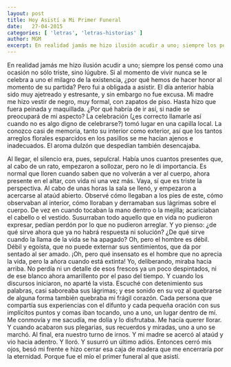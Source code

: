 ```yaml
---
layout: post
title: Hoy Asistí a Mi Primer Funeral
date:   27-04-2015
categories: [ 'letras', 'letras-historias' ]
author: MGM
excerpt: En realidad jamás me hizo ilusión acudir a uno; siempre los pensé como una ocasión no sólo triste, sino lúgubre.
---
```


En realidad jamás me hizo ilusión acudir a uno; siempre los pensé como una ocasión no sólo triste, sino lúgubre. Si al momento de vivir nunca se le celebra a uno el milagro de la existencia, ¿por qué hemos de hacer honor al momento de su partida? Pero fui a obligada a asistir. El día anterior había sido muy ajetreado y estresante, y sin embargo no fue excusa. Mi madre me hizo vestir de negro, muy formal, con zapatos de piso. Hasta hizo que fuera peinada y maquillada. ¿Por qué habría de ir así, si nadie se preocupará de mi aspecto? La celebración (¿es correcto llamarle así cuando no es algo digno de celebrarse?) tomó lugar en una capilla local. La conozco casi de memoria, tanto su interior como exterior, así que los tantos arreglos florales esparcidos en los pasillos se me hacían ajenos e inadecuados. El aroma dulzón que despedían también desencajaba. 

Al llegar, el silencio era, pues, sepulcral. Había unos cuantos presentes que, al cabo de un rato, empezaron a sollozar, pero no le di importancia. Es normal que lloren cuando saben que no volverán a ver al cuerpo, ahora presente en el altar, con vida ni una vez más. Vaya, sí que es triste la perspectiva. Al cabo de unas horas la sala se llenó, y empezaron a acercarse al ataúd abierto. Observé cómo llegaban a los pies de este, cómo observaban al interior, cómo lloraban y derramaban sus lágrimas sobre el cuerpo. De vez en cuando tocaban la mano dentro o la mejilla; acariciaban el cabello o el vestido. Susurraban todo aquello que en vida no pudieron expresar, pedían perdón por lo que no pudieron arreglar. Y yo pienso: ¿de qué sirve ahora que ya no habrá respuesta ni solución? ¿De qué sirve cuando la llama de la vida se ha apagado? Oh, pero el hombre es débil. Débil y egoísta, que no puede externar sus sentimientos, que da por sentado al ser amado. ¡Oh, pero qué insensato es el hombre que no aprecia la vida, pero la añora cuando está extinta! Yo, deliberando, miraba hacia arriba. No perdía ni un detalle de esos frescos ya un poco despintados, ni de ese blanco ahora amarillento por el paso del tiempo. Y cuando los discursos iniciaron, no aparté la vista. Escuché con detenimiento sus palabras, casi saboreaba sus lágrimas; y ese sonido en su voz al quebrarse de alguna forma también quebraba mi frágil corazón. Cada persona que compartía sus experiencias con el difunto y cada pequeña oración con sus implícitos puntos y comas iban tocando, uno a uno, un lugar dentro de mí. Me conmovía y me sacudía, me dolía y lo disfrutaba. Me hacía querer llorar. Y cuando acabaron sus plegarias, sus recuerdos y miradas, uno a uno se marchó. Al final, era nuestro turno de irnos. Y mi madre se acercó al ataúd y vio hacia adentro. Y lloró. Y susurró un último adiós. Entonces cerró mis ojos, besó mi frente e hizo cerrar esa caja de madera que me encerraría por la eternidad. Porque fue el mío el primer funeral al que asistí.
